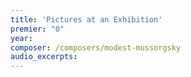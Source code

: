 ```yaml
---
title: 'Pictures at an Exhibition'
premier: "0"
year: 
composer: /composers/modest-mussorgsky
audio_excerpts: 
---
```

